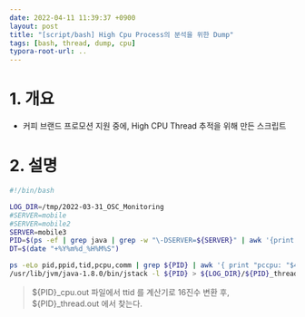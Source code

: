 ```yaml
---
date: 2022-04-11 11:39:37 +0900
layout: post
title: "[script/bash] High Cpu Process의 분석을 위한 Dump"
tags: [bash, thread, dump, cpu]
typora-root-url: ..
---
```


# 1. 개요

* 커피 브랜드 프로모션 지원 중에, High CPU Thread 추적을 위해 만든 스크립트




# 2. 설명

```bash
#!/bin/bash

LOG_DIR=/tmp/2022-03-31_OSC_Monitoring
#SERVER=mobile
#SERVER=mobile2
SERVER=mobile3
PID=$(ps -ef | grep java | grep -w "\-DSERVER=${SERVER}" | awk '{print $2}')
DT=$(date "+%Y%m%d_%H%M%S")

ps -eLo pid,ppid,tid,pcpu,comm | grep ${PID} | awk '{ print "pccpu: "$4" pid: "$1" ppid: "$2" ttid: "$3" comm: "$5}' | sort -n > ${LOG_DIR}/${PID}_cpu.out_${DT}
/usr/lib/jvm/java-1.8.0/bin/jstack -l ${PID} > ${LOG_DIR}/${PID}_thread.out_${DT}
```

> ${PID}_cpu.out 파일에서 ttid 를 계산기로 16진수 변환 후, ${PID}\_thread.out 에서 찾는다.
